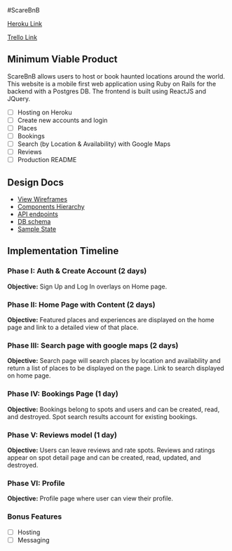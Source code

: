 #ScareBnB

[Heroku Link](https://scarebnb-aa.herokuapp.com/)

[Trello Link](https://trello.com/b/gsUUCsuR/scarebnb)

## Minimum Viable Product

ScareBnB allows users to host or book haunted locations around the world. This website is a mobile first web application using Ruby on Rails for the backend with a Postgres DB. The frontend is built using ReactJS and JQuery.

- [ ] Hosting on Heroku
- [ ] Create new accounts and login
- [ ] Places
- [ ] Bookings
- [ ] Search (by Location & Availability) with Google Maps
- [ ] Reviews
- [ ] Production README

## Design Docs
* [View Wireframes](wireframes.md)
* [Components Hierarchy](components-hierarchy.md)
* [API endpoints](api-endpoints.md)
* [DB schema](db-schema.md)
* [Sample State](sample-state.md)

## Implementation Timeline

### Phase I: Auth & Create Account (2 days)

**Objective:** Sign Up and Log In overlays on Home page.

### Phase II: Home Page with Content (2 days)

**Objective:** Featured places and experiences are displayed on the home page and link to a detailed view of that place.

### Phase III: Search page with google maps (2 days)

**Objective:** Search page will search places by location and availability and return a list of places to be displayed on the page. Link to search displayed on home page.

### Phase IV: Bookings Page (1 day)

**Objective:** Bookings belong to spots and users and can be created, read, and destroyed. Spot search results account for existing bookings.

### Phase V: Reviews model (1 day)

**Objective:** Users can leave reviews and rate spots. Reviews and ratings appear on spot detail page and can be created, read, updated, and destroyed.

### Phase VI: Profile

**Objective:** Profile page where user can view their profile.

### Bonus Features

- [ ] Hosting
- [ ] Messaging

